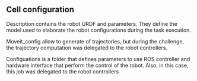 ## Cell configuration

Description contains the robot URDF and parameters. They define the model used to elaborate the robot configurations during the task execution.

Moveit_config allow to generate of trajectories, but during the challenge, the trajectory computation was delegated to the robot controllers.

Configuations is a folder that defines parameters to use ROS controller and hardware interface that perform the control of the robot. Also, in this case, this job was delegated to the robot controllers
